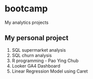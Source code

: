 # bootcamp
My analytics projects

## My personal project

1. SQL supermarket analysis
2. SQL churn analysis
3. R programming - Pao Ying Chub
4. Looker GA4 Dashboard
5. Linear Regression Model using Caret

